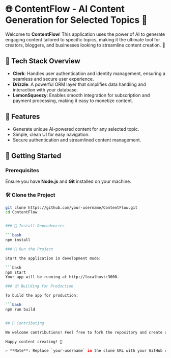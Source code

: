 # 🌐 ContentFlow - AI Content Generation for Selected Topics 🚀

Welcome to **ContentFlow**! This application uses the power of AI to generate engaging content tailored to specific topics, making it the ultimate tool for creators, bloggers, and businesses looking to streamline content creation. 🎉

## 🔧 Tech Stack Overview

- **Clerk**: Handles user authentication and identity management, ensuring a seamless and secure user experience.
- **Drizzle**: A powerful ORM layer that simplifies data handling and interaction with your database.
- **LemonSqueezy**: Enables smooth integration for subscription and payment processing, making it easy to monetize content.

## 🌟 Features

- Generate unique AI-powered content for any selected topic.
- Simple, clean UI for easy navigation.
- Secure authentication and streamlined content management.

## 🚀 Getting Started

### Prerequisites

Ensure you have **Node.js** and **Git** installed on your machine.

### 🛠️ Clone the Project

```bash
git clone https://github.com/your-username/ContentFlow.git
cd ContentFlow


### 🔧 Install Dependencies

```bash
npm install

### 🚀 Run the Project

Start the application in development mode:

```bash
npm start
Your app will be running at http://localhost:3000.

### 📦 Building for Production

To build the app for production:

```bash
npm run build


## 🤝 Contributing

We welcome contributions! Feel free to fork the repository and create a pull request.

Happy content creating! 🎉

> **Note**: Replace `your-username` in the clone URL with your GitHub username.
